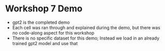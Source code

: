 # Workshop 7 Demo
- gpt2 is the completed demo
- Each cell was ran through and explained during the demo, but there was no code-along aspect for this workshop
- There is no specific dataset for this demo; Instead we load in an already trained gpt2 model and use that
